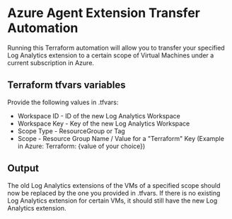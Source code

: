 # Azure Agent Extension Transfer Automation

Running this Terraform automation will allow you to transfer your specified Log Analytics extension to a certain scope of Virtual Machines under a current subscription in Azure.
## Terraform tfvars  variables

Provide the following values in .tfvars:

- Workspace ID - ID of the new Log Analytics Workspace
- Workspace Key - Key of the new Log Analytics Workspace
- Scope Type - ResourceGroup or Tag
- Scope - Resource Group Name / Value for a "Terraform" Key (Example in Azure: Terraform: {value of your choice})
## Output

The old Log Analytics extensions of the VMs of a specified scope should now be replaced by the one you provided in .tfvars. If there is no existing Log Analytics extension for certain VMs, it should still have the new Log Analytics extension.